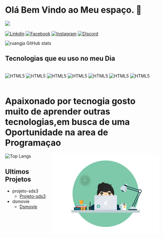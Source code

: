 <h1>Olá Bem Vindo  ao Meu espaço. 👋</h1>


 <img src="https://media.giphy.com/media/M9gbBd9nbDrOTu1Mqx/giphy.gif"  width="230"/>
  <div id="badges">

[![Linkdin](https://img.shields.io/badge/LinkedIn-0077B5?style=for-the-badge&logo=linkedin&logoColor=white)](https://www.linkedin.com/in/ruan-rodrigues-dos-santos-7b9860234/)
[![Facebook](https://img.shields.io/badge/Facebook-1877F2?style=for-the-badge&logo=facebook&logoColor=white
)](https://www.facebook.com/profile.php?id=100003695278508)
[![Instagram](https://img.shields.io/badge/Instagram-E4405F?style=for-the-badge&logo=instagram&logoColor=white)](https://www.instagram.com/pris_cila2023/)
[![Discord](https://img.shields.io/badge/Discord-7289DA?style=for-the-badge&logo=discord&logoColor=white)](https://discord.com/channels/@me/Ruangj#4989)

![ruangja GitHub stats](https://github-readme-stats.vercel.app/api?username=RuanDev1&show_icons=true&theme=dark)

<h2> Tecnologias que eu uso no meu Dia</h2>

<div style="display: inline_block"><br/>
     <img  align="center" alt="HTML5" src="https://img.shields.io/badge/HTML5-E34F26?style=for-the-badge&logo=html5&logoColor=white">
     <img  align="center" alt="HTML5" src="https://img.shields.io/badge/CSS3-1572B6?style=for-the-badge&logo=css3&logoColor=white">
     <img  align="center" alt="HTML5" src=https://img.shields.io/badge/JavaScript-F7DF1E?style=for-the-badge&logo=javascript&logoColor=black>
     <img  align="center" alt="HTML5" src="https://img.shields.io/badge/Python-3776AB?style=for-the-badge&logo=python&logoColor=white">
     <img  align="center" alt="HTML5" src="https://img.shields.io/badge/MySQL-00000F?style=for-the-badge&logo=mysql&logoColor=white">
     <img  align="center" alt="HTML5" src="https://img.shields.io/badge/TypeScript-007ACC?style=for-the-badge&logo=typescript&logoColor=white">
     <img  align="center" alt="HTML5" src="https://img.shields.io/badge/GitHub-100000?style=for-the-badge&logo=github&logoColor=white">
</div><br>

<h1> Apaixonado por tecnogia  gosto muito de aprender outras tecnologias,em busca de uma Oportunidade na area de Programaçao</H1> 

![Top Langs](https://github-readme-stats.vercel.app/api/top-langs/?username=RuanDev1&show_icons=true )
<img src="https://github.com/nirala69/nirala69/blob/master/70804f7e25b11f29db904f2fa7b4cd9d.gif" width="350" align='right'>

<h2>Ultimos Projetos</h2>

* projeto-sds3
  * <a href="https://dsvendas-ruanrodrigues.netlify.app/" target="_blank" rel="noopener noreferrer">Projeto-sds3</a><br>
* dsmovie
  * <a href="https://ruan-dsmovie.netlify.app/" target="_blank" rel="noopener noreferrer">Dsmovie</a><br>
